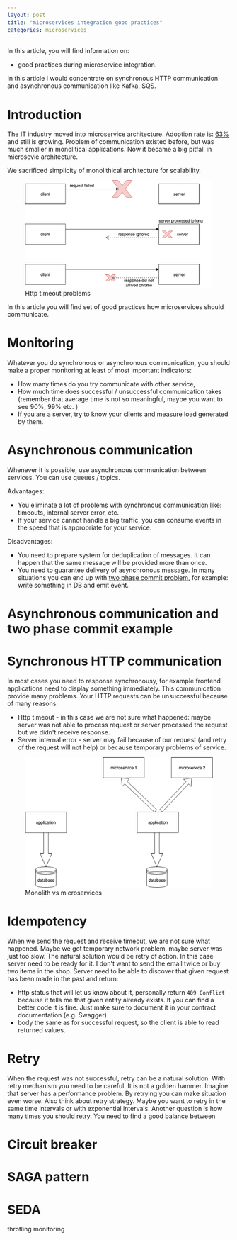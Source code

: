 ```yaml
---
layout: post
title: "microservices integration good practices"
categories: microservices
---
```


In this article, you will find information on:
* good practices during microservice integration. 

In this article I would concentrate on synchronous HTTP communication and asynchronous communication like Kafka, SQS. 

# Introduction
The IT industry moved into microservice architecture. Adoption rate is: [63%](https://www.globenewswire.com/news-release/2018/09/20/1573625/0/en/New-Research-Shows-63-Percent-of-Enterprises-Are-Adopting-Microservices-Architectures-Yet-50-Percent-Are-Unaware-of-the-Impact-on-Revenue-Generating-Business-Processes.html) and still is growing. 
Problem of communication existed before, but was much smaller in monolitical applications. Now it became a big pitfall in microsevie architecture. 

We sacrificed simplicity of monolithical architecture for scalability.
<figure>
  <img src="/assets/2019-11-01-microservices-integration-good-practices/http_communication_problems.png" alt="Http timeout problems"> 
  <figcaption>Http timeout problems</figcaption>
</figure>

In this article you will find set of good practices how microservices should communicate. 

# Monitoring
Whatever you do synchronous or asynchronous communication, you should make a proper monitoring at least of most important indicators:
* How many times do you try communicate with other service, 
* How much time does successful / unsuccessful communication takes (remember that average time is not so meaningful, maybe you want to see 90%, 99% etc. ) 
* If you are a server, try to know your clients and measure load generated by them.

# Asynchronous communication  
Whenever it is possible, use asynchronous communication between services. You can use queues / topics. 

Advantages:
* You eliminate a lot of problems with synchronous communication like: timeouts, internal server error, etc. 
* If your service cannot handle a big traffic, you can consume events in the speed that is appropriate for your service. 

Disadvantages:
* You need to prepare system for deduplication of messages. It can happen that the same message will be provided more than once.  
* You need to guarantee delivery of asynchronous message. In many situations you can end up with [two phase commit problem](https://en.wikipedia.org/wiki/Two-phase_commit_protocol), for example: write something in DB and emit event.

# Asynchronous communication and two phase commit example 

# Synchronous HTTP communication 
In most cases you need to response synchronousy, for example frontend applications need to display something immediately. This communication provide many problems.
Your HTTP requests can be unsuccessful because of many reasons: 
* Http timeout - in this case we are not sure what happened: maybe server was not able to process request or server processed the request but we didn't receive response. 
* Server internal error - server may fail because of our request (and retry of the request will not help) or because temporary problems of service. 

<figure>
  <img src="/assets/2019-11-01-microservices-integration-good-practices/monolith-vs-microservices.png" alt="Monolith vs microservices"> 
  <figcaption>Monolith vs microservices</figcaption>
</figure>










# Idempotency
When we send the request and receive timeout, we are not sure what happened. Maybe we got temporary network problem, maybe server was just too slow. 
The natural solution would be retry of action. In this case server need to be ready for it. I don't want to send the email twice or buy two items in the shop. 
Server need to be able to discover that given request has been made in the past and return: 
* http status that will let us know about it, personally return `409 Conflict` because it tells me that given entity already exists. If you can find a better code it is fine. Just make sure to document it in your contract documentation (e.g. Swagger)
* body the same as for successful request, so the client is able to read returned values. 

# Retry 
When the request was not successful, retry can be a natural solution. With retry mechanism you need to be careful. It is not a golden hammer. 
Imagine that server has a performance problem. By retrying you can make situation even worse.
Also think about retry strategy. Maybe you want to retry in the same time intervals or with exponential intervals. 
Another question is how many times you should retry. You need to find a good balance between 

# Circuit breaker

# SAGA pattern 
# SEDA 

throtling 
monitoring 
